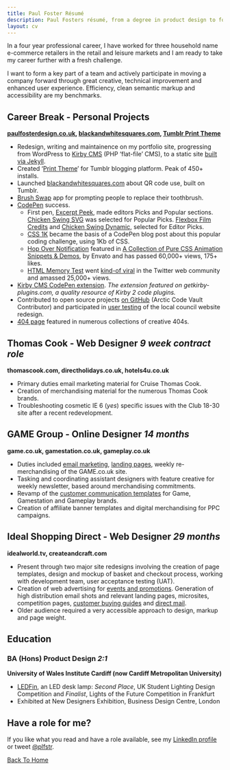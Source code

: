 ```yaml
---
title: Paul Foster Résumé
description: Paul Fosters résumé, from a degree in product design to four years work web design experience for some high street brands.
layout: cv
---
```

In a four year professional career, I have worked for three household name e-commerce retailers in the retail and leisure markets and I am ready to take my career further with a fresh challenge.

I want to form a key part of a team and actively participate in moving a company forward through great creative, technical improvement and enhanced user experience. Efficiency, clean semantic markup and accessibility are my benchmarks. 

## Career Break - Personal Projects

**[paulfosterdesign.co.uk](/), [blackandwhitesquares.com](https://blackandwhitesquares.com), [Tumblr Print Theme](https://www.tumblr.com/theme/30839)**

*	Redesign, writing and maintainence on my portfolio site, progressing from WordPress to [Kirby CMS](/blog/portfolio-redesign/) (PHP ‘flat-file’ CMS), to a static site [built via Jekyll](/blog/portfolio-redesign-2020/).
*	Created ‘[Print Theme](/work/print-theme/)’ for Tumblr blogging platform. Peak of 450+ installs.
*	Launched [blackandwhitesquares.com](/work/blackandwhitesquares/) about QR code use, built on Tumblr.
*	[Brush Swap](/blog/brush-swap/) app for prompting people to replace their toothbrush.
*	[CodePen](https://codepen.io/plfstr/popular/) success.
	+ First pen, [Excerpt Peek](/blog/excerpt-peek/), made editors Picks and Popular sections. [Chicken Swing SVG](/blog/chicken-swing-svg/) was selected for Popular Picks. [Flexbox Film Credits](/blog/flexbox-film-credits/) and [Chicken Swing Dynamic](/blog/chicken-swing-dynamic/), selected for Editor Picks. 
	+ [CSS 1K](/blog/css1k-on-codepen/) became the basis of a CodePen blog post about this popular coding challenge, using 1Kb of CSS. 
	+ [Hop Over Notification](/blog/10k-hop-over-views/) featured in [A Collection of Pure CSS Animation Snippets & Demos](http://marketblog.envato.com/inspirations/pure-css-animation-snippets/), by Envato and has passed 60,000+ views, 175+ likes.
	+ [HTML Memory Test](/blog/html-elements-test/) went [kind-of viral](/blog/html-memory-tested/) in the Twitter web community and amassed 25,000+ views.
*	[Kirby CMS CodePen extension](/blog/kirbytag-codepen/). _The extension featured on getkirby-plugins.com, a quality resource of Kirby 2 code plugins._
*	Contributed to open source projects [on GitHub](https://github.com/plfstr) (Arctic Code Vault Contributor) and participated in [user testing](/blog/council-website-testing/) of the local council website redesign.
*	[404 page](/404page/) featured in numerous collections of creative 404s.


## Thomas Cook - Web Designer _9 week contract role_

**thomascook.com, directholidays.co.uk, hotels4u.co.uk**

*	Primary duties email marketing material for Cruise Thomas Cook. 
*	Creation of merchandising material for the numerous Thomas Cook brands.
*	Troubleshooting cosmetic IE 6 (_yes_) specific issues with the Club 18-30 site after a recent redevelopment.


## GAME Group - Online Designer _14 months_

**game.co.uk, gamestation.co.uk, gameplay.co.uk**

*	Duties included [email marketing](/work/email-templates/), [landing pages](/work/nintendo-hub/), weekly re-merchandising of the GAME.co.uk site.
*	Tasking and coordinating assistant designers with feature creative for weekly newsletter, based around merchandising commitments.
*	Revamp of the [customer communication templates](/work/email-templates/) for Game, Gamestation and Gameplay brands.
*	Creation of affiliate banner templates and digital merchandising for PPC campaigns.


## Ideal Shopping Direct - Web Designer _29 months_

**idealworld.tv, createandcraft.com**

*	Present through two major site redesigns involving the creation of page templates, design and mockup of basket and checkout process, working with development team, user acceptance testing (UAT).
*	Creation of web advertising for [events and promotions](/work/christmas-cracker/). Generation of high distribution email shots and relevant landing pages, microsites, competition pages, [customer buying guides](/work/ringsize-guide/) and [direct mail](/work/christmas-cracker/).
*	Older audience required a very accessible approach to design, markup and page weight.


## Education

### BA (Hons) Product Design _2:1_

**University of Wales Institute Cardiff (now Cardiff Metropolitan University)**

*	[LEDFin](/ledfin/), an LED desk lamp: _Second Place_, UK Student Lighting Design Competition and _Finalist_, Lights of the Future Competition in Frankfurt
*	Exhibited at New Designers Exhibition, Business Design Centre, London


## Have a role for me?

If you like what you read and have a role available, see my [LinkedIn profile](https://www.linkedin.com/in/paulfosterdesign) or tweet [@plfstr](https://twitter.com/plfstr).

[Back To Home](/)
